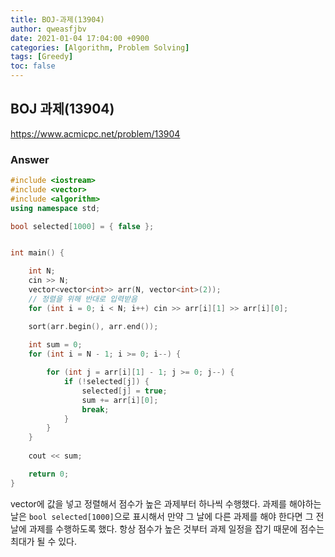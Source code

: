 ```yaml
---
title: BOJ-과제(13904)
author: qweasfjbv
date: 2021-01-04 17:04:00 +0900
categories: [Algorithm, Problem Solving]
tags: [Greedy]
toc: false
---
```


## BOJ 과제(13904)

<https://www.acmicpc.net/problem/13904>

### Answer

```cpp
#include <iostream>
#include <vector>
#include <algorithm>
using namespace std;

bool selected[1000] = { false };


int main() {

	int N;
	cin >> N;
	vector<vector<int>> arr(N, vector<int>(2));
	// 정렬을 위해 반대로 입력받음
	for (int i = 0; i < N; i++) cin >> arr[i][1] >> arr[i][0];

	sort(arr.begin(), arr.end());
	
	int sum = 0;
	for (int i = N - 1; i >= 0; i--) {

		for (int j = arr[i][1] - 1; j >= 0; j--) {
			if (!selected[j]) {
				selected[j] = true;
				sum += arr[i][0];
				break;
			}
		}
	}
	
	cout << sum;

	return 0;
}
```

vector에 값을 넣고 정렬해서 점수가 높은 과제부터 하나씩 수행했다. 과제를 해야하는 날은 `bool selected[1000]`으로 표시해서 만약 그 날에 다른 과제를 해야 한다면 그 전날에 과제를 수행하도록 했다. 항상 점수가 높은 것부터 과제 일정을 잡기 때문에 점수는 최대가 될 수 있다.